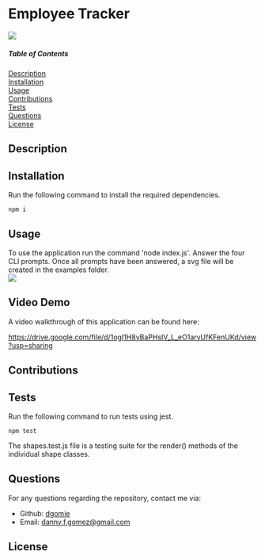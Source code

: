 # Employee Tracker
  <img src='./images/example-logo2.png'>
  
  ##### Table of Contents  
  [Description](#description)  
  [Installation](#installation)  
  [Usage](#usage)  
  [Contributions](#contributions)  
  [Tests](#tests)  
  [Questions](#questions)  
  [License](#license)  

  ## Description  
  
  ## Installation  
  Run the following command to install the required dependencies.
  ```
  npm i 
  ```
  

  ## Usage  
  To use the application run the command 'node index.js'. Answer the four CLI prompts. Once all prompts have been answered, a svg file will be created in the examples folder.  
  <img src='./images/svg-prompts.png'>
  

  ## Video Demo
  A video walkthrough of this application can be found here:

  https://drive.google.com/file/d/1ogI1H8yBaPHsIV_L_eO1aryUfKFenUKd/view?usp=sharing


  ## Contributions  



  ## Tests  
  Run the following command to run tests using jest. 
  ```
  npm test
  ```

  The shapes.test.js file is a testing suite for the render() methods of the individual shape classes.


  ## Questions
  For any questions regarding the repository, contact me via:
  * Github: [dgomie](https://www.github.com/dgomie)
  * Email: <a href="mailto:danny.f.gomez@gmail.com">danny.f.gomez@gmail.com</a>
  
  ## License
    
   
